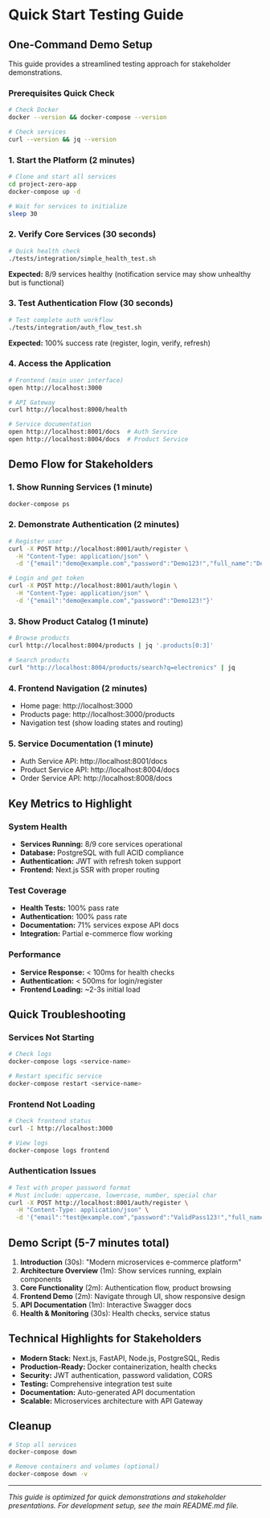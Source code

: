 # Quick Start Testing Guide

## One-Command Demo Setup

This guide provides a streamlined testing approach for stakeholder demonstrations.

### Prerequisites Quick Check

```bash
# Check Docker
docker --version && docker-compose --version

# Check services
curl --version && jq --version
```

### 1. Start the Platform (2 minutes)

```bash
# Clone and start all services
cd project-zero-app
docker-compose up -d

# Wait for services to initialize
sleep 30
```

### 2. Verify Core Services (30 seconds)

```bash
# Quick health check
./tests/integration/simple_health_test.sh
```

**Expected:** 8/9 services healthy (notification service may show unhealthy but is functional)

### 3. Test Authentication Flow (30 seconds)

```bash
# Test complete auth workflow
./tests/integration/auth_flow_test.sh
```

**Expected:** 100% success rate (register, login, verify, refresh)

### 4. Access the Application

```bash
# Frontend (main user interface)
open http://localhost:3000

# API Gateway
curl http://localhost:8000/health

# Service documentation
open http://localhost:8001/docs  # Auth Service
open http://localhost:8004/docs  # Product Service
```

## Demo Flow for Stakeholders

### 1. Show Running Services (1 minute)
```bash
docker-compose ps
```

### 2. Demonstrate Authentication (2 minutes)
```bash
# Register user
curl -X POST http://localhost:8001/auth/register \
  -H "Content-Type: application/json" \
  -d '{"email":"demo@example.com","password":"Demo123!","full_name":"Demo User"}'

# Login and get token
curl -X POST http://localhost:8001/auth/login \
  -H "Content-Type: application/json" \
  -d '{"email":"demo@example.com","password":"Demo123!"}'
```

### 3. Show Product Catalog (1 minute)
```bash
# Browse products
curl http://localhost:8004/products | jq '.products[0:3]'

# Search products
curl "http://localhost:8004/products/search?q=electronics" | jq
```

### 4. Frontend Navigation (2 minutes)
- Home page: http://localhost:3000
- Products page: http://localhost:3000/products
- Navigation test (show loading states and routing)

### 5. Service Documentation (1 minute)
- Auth Service API: http://localhost:8001/docs
- Product Service API: http://localhost:8004/docs
- Order Service API: http://localhost:8008/docs

## Key Metrics to Highlight

### System Health
- **Services Running:** 8/9 core services operational
- **Database:** PostgreSQL with full ACID compliance
- **Authentication:** JWT with refresh token support
- **Frontend:** Next.js SSR with proper routing

### Test Coverage
- **Health Tests:** 100% pass rate
- **Authentication:** 100% pass rate
- **Documentation:** 71% services expose API docs
- **Integration:** Partial e-commerce flow working

### Performance
- **Service Response:** < 100ms for health checks
- **Authentication:** < 500ms for login/register
- **Frontend Loading:** ~2-3s initial load

## Quick Troubleshooting

### Services Not Starting
```bash
# Check logs
docker-compose logs <service-name>

# Restart specific service
docker-compose restart <service-name>
```

### Frontend Not Loading
```bash
# Check frontend status
curl -I http://localhost:3000

# View logs
docker-compose logs frontend
```

### Authentication Issues
```bash
# Test with proper password format
# Must include: uppercase, lowercase, number, special char
curl -X POST http://localhost:8001/auth/register \
  -H "Content-Type: application/json" \
  -d '{"email":"test@example.com","password":"ValidPass123!","full_name":"Test User"}'
```

## Demo Script (5-7 minutes total)

1. **Introduction** (30s): "Modern microservices e-commerce platform"
2. **Architecture Overview** (1m): Show services running, explain components
3. **Core Functionality** (2m): Authentication flow, product browsing
4. **Frontend Demo** (2m): Navigate through UI, show responsive design
5. **API Documentation** (1m): Interactive Swagger docs
6. **Health & Monitoring** (30s): Health checks, service status

## Technical Highlights for Stakeholders

- **Modern Stack:** Next.js, FastAPI, Node.js, PostgreSQL, Redis
- **Production-Ready:** Docker containerization, health checks
- **Security:** JWT authentication, password validation, CORS
- **Testing:** Comprehensive integration test suite
- **Documentation:** Auto-generated API documentation
- **Scalable:** Microservices architecture with API Gateway

## Cleanup

```bash
# Stop all services
docker-compose down

# Remove containers and volumes (optional)
docker-compose down -v
```

---

*This guide is optimized for quick demonstrations and stakeholder presentations. For development setup, see the main README.md file.*